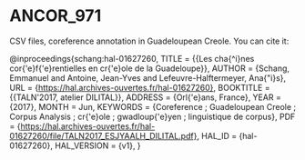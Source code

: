 # ANCOR_971
CSV files, coreference annotation in Guadeloupean Creole.
You can cite it: 


@inproceedings{schang:hal-01627260,
  TITLE = {{Les cha{\^i}nes cor{\'e}f{\'e}rentielles en cr{\'e}ole de la Guadeloupe}},
  AUTHOR = {Schang, Emmanuel and Antoine, Jean-Yves and Lefeuvre-Halftermeyer, Ana{\"i}s},
  URL = {https://hal.archives-ouvertes.fr/hal-01627260},
  BOOKTITLE = {{TALN'2017, atelier DILITAL}},
  ADDRESS = {Orl{\'e}ans, France},
  YEAR = {2017},
  MONTH = Jun,
  KEYWORDS = {Coreference ; Guadeloupean Creole ; Corpus Analysis ; cr{\'e}ole ; gwadloup{\'e}yen ; linguistique de corpus},
  PDF = {https://hal.archives-ouvertes.fr/hal-01627260/file/TALN2017_ESJYAALH_DILITAL.pdf},
  HAL_ID = {hal-01627260},
  HAL_VERSION = {v1},
}
